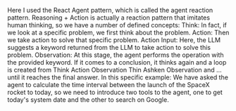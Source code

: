 Here I used the React Agent pattern, which is called the agent reaction pattern. 
Reasoning + Action is actually a reaction pattern that imitates human thinking, so we have a number of defined concepts:
Think: In fact, if we look at a specific problem, we first think about the problem.
Action: Then we take action to solve that specific problem.
Action Input: Here, the LLM suggests a keyword returned from the LLM to take action to solve this problem.
Observation: At this stage, the agent performs the operation with the provided keyword. If it comes to a conclusion, it thinks again and a loop is created from Think Action Observation Thin Ashken Observation and ... until it reaches the final answer. In this specific example: We have asked the agent to calculate the time interval between the launch of the SpaceX rocket to today, so we need to introduce two tools to the agent, one to get today's system date and the other to search on Google.
